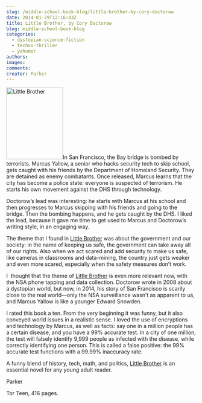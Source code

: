 ```yaml
---
slug: /middle-school-book-blog/little-brother-by-cory-doctorow
date: 2014-01-29T12:16:03Z
title: Little Brother, by Cory Doctorow
blog: middle-school-book-blog
categories:
  - dystopian-science-fiction
  - techno-thriller
  - yahumor
authors:
images:
comments:
creator: Parker
---
```


<img src="http://upload.wikimedia.org/wikipedia/en/8/82/Little_Brother.jpg" alt="Little Brother" width="150" height="190" class="alignleft size-thumbnail wp-image-803"/>In San Francisco, the Bay bridge is bombed by terrorists. Marcus Yallow, a senior who hacks security tech to skip school, gets caught with his friends by the Department of Homeland Security. They are detained as enemy combatants. Once released, Marcus learns that the city has become a police state: everyone is suspected of terrorism. He starts his own movement against the DHS through technology.

Doctorow’s lead was interesting: he starts with Marcus at his school and then progresses to Marcus skipping with his friends and going to the bridge. Then the bombing happens, and he gets caught by the DHS. I liked the lead, because it gave me time to get used to Marcus and Doctorow’s writing style, in an engaging way.

The theme that I found in <span style="text-decoration: underline;">Little Brother</span> was about the government and our society: in the name of keeping us safe, the government can take away all of our rights. Also when we act scared and add security to make us safe, like cameras in classrooms and data-mining, the country just gets weaker and even more scared, especially when the safety measures don’t work.

I  thought that the theme of <span style="text-decoration: underline;">Little Brother</span> is even more relevant now, with the NSA phone tapping and data collection. Doctorow wrote in 2008 about a dystopian world, but now, in 2014, his story of San Francisco is scarily close to the real world—only the NSA surveillance wasn’t as apparent to us, and Marcus Yallow is like a younger Edward Snowden.

I rated this book a ten. From the very beginning it was funny, but it also conveyed world issues in a realistic sense. I loved the use of encryptions and technology by Marcus, as well as facts: say one in a million people has a certain disease, and you have a 99% accurate test. In a city of one million, the test will falsely identify 9,999 people as infected with the disease, while correctly identifying one person. This is called a false positive: the 99% accurate test functions with a 99.99% inaccuracy rate.

A funny blend of history, tech, math, and politics, <span style="text-decoration: underline;">Little Brother</span> is an essential novel for any young adult reader.

Parker

Tor Teen, 416 pages.
